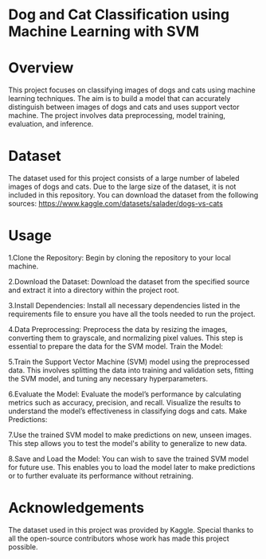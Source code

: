 # Dog and Cat Classification using Machine Learning with SVM

# Overview
This project focuses on classifying images of dogs and cats using machine learning techniques. 
The aim is to build a model that can accurately distinguish between images of dogs and cats and uses support vector machine.
The project involves data preprocessing, model training, evaluation, and inference.

# Dataset
The dataset used for this project consists of a large number of labeled images of dogs and cats.
Due to the large size of the dataset, it is not included in this repository. 
You can download the dataset from the following sources: https://www.kaggle.com/datasets/salader/dogs-vs-cats

# Usage
1.Clone the Repository:
Begin by cloning the repository to your local machine.

2.Download the Dataset:
Download the dataset from the specified source and extract it into a directory within the project root.

3.Install Dependencies:
Install all necessary dependencies listed in the requirements file to ensure you have all the tools needed to run the project.

4.Data Preprocessing:
Preprocess the data by resizing the images, converting them to grayscale, and normalizing pixel values. This step is essential to prepare the data for the SVM model.
Train the Model:

5.Train the Support Vector Machine (SVM) model using the preprocessed data. 
This involves splitting the data into training and validation sets, fitting the SVM model, and tuning any necessary hyperparameters.

6.Evaluate the Model:
Evaluate the model’s performance by calculating metrics such as accuracy, precision, and recall. Visualize the results to understand the model’s effectiveness in classifying dogs and cats.
Make Predictions:

7.Use the trained SVM model to make predictions on new, unseen images. This step allows you to test the model's ability to generalize to new data.

8.Save and Load the Model:
You can wish to save the trained SVM model for future use. This enables you to load the model later to make predictions or to further evaluate its performance without retraining.

# Acknowledgements
The dataset used in this project was provided by Kaggle.
Special thanks to all the open-source contributors whose work has made this project possible.

